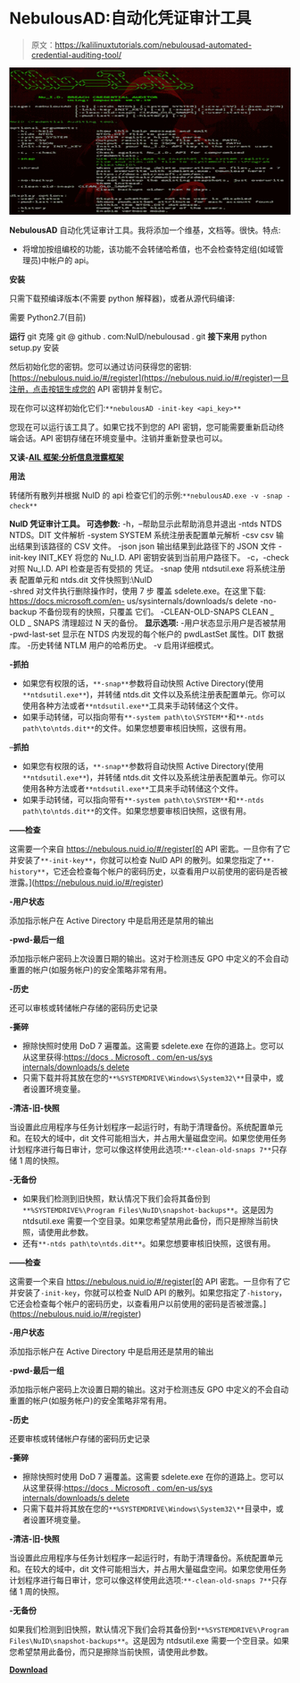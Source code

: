 # NebulousAD:自动化凭证审计工具

> 原文：<https://kalilinuxtutorials.com/nebulousad-automated-credential-auditing-tool/>

[![NebulousAD : Automated Credential Auditing Tool](img/f6e67886298a9b5cbfc6f9b6ede89d2d.png "NebulousAD : Automated Credential Auditing Tool")](https://1.bp.blogspot.com/-GvP1kX66PYM/XWdJfCq5H_I/AAAAAAAACRA/BZuVZ_a-5BY8s5iRdjYszTMZ_STje-AYgCLcBGAs/s1600/NebulousAD%2B%25281%2529.png)

**NebulousAD** 自动化凭证审计工具。我将添加一个维基，文档等。很快。特点:

*   将增加按组编校的功能，该功能不会转储哈希值，也不会检查特定组(如域管理员)中帐户的 api。

**安装**

只需下载预编译版本(不需要 python 解释器)，或者从源代码编译:

需要 Python2.7(目前)

**运行** git 克隆 git @ github . com:NuID/nebulousad . git **接下来用** python setup.py 安装

然后初始化您的密钥。您可以通过访问获得您的密钥:[https://nebulous.nuid.io/#/register](https://nebulous.nuid.io/#/register)一旦注册，点击按钮生成您的 API 密钥并复制它。

现在你可以这样初始化它们:`**nebulousAD -init-key <api_key>**`

您现在可以运行该工具了。如果它找不到您的 API 密钥，您可能需要重新启动终端会话。API 密钥存储在环境变量中。注销并重新登录也可以。

**又读-[AIL 框架:分析信息泄露框架](https://kalilinuxtutorials.com/ail-framework-analysis-information-leak-framework/)**

**用法**

转储所有散列并根据 NuID 的 api 检查它们的示例:`**nebulousAD.exe -v -snap -check**`

**NuID 凭证审计工具。
可选参数:** -h，–帮助显示此帮助消息并退出
-ntds NTDS NTDS。DIT 文件解析
-system SYSTEM 系统注册表配置单元解析
-csv csv 输出结果到该路径的 CSV 文件。
-json json 输出结果到此路径下的 JSON 文件
-init-key INIT_KEY 将您的 Nu_I.D. API 密钥安装到当前用户路径下。
-c，-check 对照 Nu_I.D. API 检查是否有受损的
凭证。
-snap 使用 ntdsutil.exe 将系统注册表
配置单元和 ntds.dit 文件快照到:\NuID\
-shred 对文件执行删除操作时，使用 7 步
覆盖 sdelete.exe。在这里下载:
https://docs.microsoft.com/en-
us/sysinternals/downloads/s delete
-no-backup 不备份现有的快照，只覆盖
它们。
-CLEAN-OLD-SNAPS CLEAN _ OLD _ SNAPS 清理超过 N 天的备份。
**显示选项:** -用户状态显示用户是否被禁用
-pwd-last-set 显示在 NTDS 内发现的每个帐户的 pwdLastSet 属性。DIT 数据库。
-历史转储 NTLM 用户的哈希历史。
-v 启用详细模式。

**-抓拍**

*   如果您有权限的话，`**-snap**`参数将自动快照 Active Directory(使用`**ntdsutil.exe**`)，并转储 ntds.dit 文件以及系统注册表配置单元。你可以使用各种方法或者`**ntdsutil.exe**`工具来手动转储这个文件。
*   如果手动转储，可以指向带有`**-system path\to\SYSTEM**`和`**-ntds path\to\ntds.dit**`的文件。如果您想要审核旧快照，这很有用。

–**抓拍**

*   如果您有权限的话，`**-snap**`参数将自动快照 Active Directory(使用`**ntdsutil.exe**`)，并转储 ntds.dit 文件以及系统注册表配置单元。你可以使用各种方法或者`**ntdsutil.exe**`工具来手动转储这个文件。
*   如果手动转储，可以指向带有`**-system path\to\SYSTEM**`和`**-ntds path\to\ntds.dit**`的文件。如果您想要审核旧快照，这很有用。

**——检查**

这需要一个来自 https://nebulous.nuid.io/#/register[的 API 密匙。一旦你有了它并安装了`**-init-key**`，你就可以检查 NuID API 的散列。如果您指定了`**-history**`，它还会检查每个帐户的密码历史，以查看用户以前使用的密码是否被泄露。](https://nebulous.nuid.io/#/register)

**-用户状态**

添加指示帐户在 Active Directory 中是启用还是禁用的输出

**-pwd-最后一组**

添加指示帐户密码上次设置日期的输出。这对于检测违反 GPO 中定义的不会自动重置的帐户(如服务帐户)的安全策略非常有用。

**-历史**

还可以审核或转储帐户存储的密码历史记录

**-撕碎**

*   擦除快照时使用 DoD 7 遍覆盖。这需要 sdelete.exe 在你的道路上。您可以从这里获得:[https://docs . Microsoft . com/en-us/sys internals/downloads/s delete](https://docs.microsoft.com/en-us/sysinternals/downloads/sdelete)
*   只需下载并将其放在您的`**%SYSTEMDRIVE\Windows\System32\**`目录中，或者设置环境变量。

**-清洁-旧-快照**

当设置此应用程序与任务计划程序一起运行时，有助于清理备份。系统配置单元和。在较大的域中，dit 文件可能相当大，并占用大量磁盘空间。如果您使用任务计划程序进行每日审计，您可以像这样使用此选项:`**-clean-old-snaps 7**`只存储 1 周的快照。

**-无备份**

*   如果我们检测到旧快照，默认情况下我们会将其备份到`**%SYSTEMDRIVE%\Program Files\NuID\snapshot-backups**`。这是因为 ntdsutil.exe 需要一个空目录。如果您希望禁用此备份，而只是擦除当前快照，请使用此参数。
*   还有`**-ntds path\to\ntds.dit**`。如果您想要审核旧快照，这很有用。

**——检查**

这需要一个来自 https://nebulous.nuid.io/#/register[的 API 密匙。一旦你有了它并安装了`-init-key`，你就可以检查 NuID API 的散列。如果您指定了`-history`，它还会检查每个帐户的密码历史，以查看用户以前使用的密码是否被泄露。](https://nebulous.nuid.io/#/register)

**-用户状态**

添加指示帐户在 Active Directory 中是启用还是禁用的输出

**-pwd-最后一组**

添加指示帐户密码上次设置日期的输出。这对于检测违反 GPO 中定义的不会自动重置的帐户(如服务帐户)的安全策略非常有用。

**-历史**

还要审核或转储帐户存储的密码历史记录

**-撕碎**

*   擦除快照时使用 DoD 7 遍覆盖。这需要 sdelete.exe 在你的道路上。您可以从这里获得:[https://docs . Microsoft . com/en-us/sys internals/downloads/s delete](https://docs.microsoft.com/en-us/sysinternals/downloads/sdelete)
*   只需下载并将其放在您的`**%SYSTEMDRIVE\Windows\System32\**`目录中，或者设置环境变量。

**-清洁-旧-快照**

当设置此应用程序与任务计划程序一起运行时，有助于清理备份。系统配置单元和。在较大的域中，dit 文件可能相当大，并占用大量磁盘空间。如果您使用任务计划程序进行每日审计，您可以像这样使用此选项:`**-clean-old-snaps 7**`只存储 1 周的快照。

**-无备份**

如果我们检测到旧快照，默认情况下我们会将其备份到`**%SYSTEMDRIVE%\Program Files\NuID\snapshot-backups**`。这是因为 ntdsutil.exe 需要一个空目录。如果您希望禁用此备份，而只是擦除当前快照，请使用此参数。

[**Download**](https://github.com/NuID/nebulousAD)
